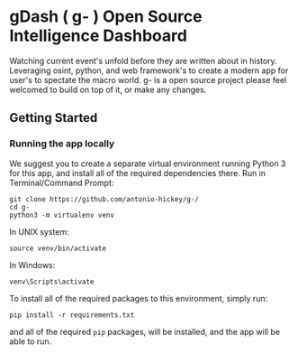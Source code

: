 # gDash ( g- ) Open Source Intelligence Dashboard
Watching current event's unfold before they are written about in history. Leveraging osint, python, and web framework's to create a modern app for user's to spectate the macro world. g- is a open source project please feel welcomed to build on top of it, or make any changes.

## Getting Started

### Running the app locally
We suggest you to create a separate virtual environment running Python 3 for this app, and install all of the required dependencies there. Run in Terminal/Command Prompt:
```
git clone https://github.com/antonio-hickey/g-/
cd g-
python3 -m virtualenv venv
```
In UNIX system: 

```
source venv/bin/activate
```
In Windows: 

```
venv\Scripts\activate
```

To install all of the required packages to this environment, simply run:

```
pip install -r requirements.txt
```

and all of the required `pip` packages, will be installed, and the app will be able to run.
